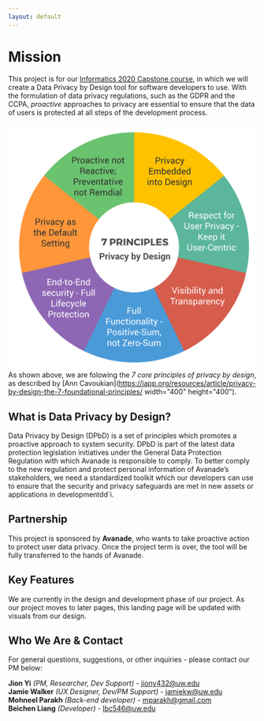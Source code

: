 ```yaml
---
layout: default
---
```


# Mission 
This project is for our [Informatics 2020 Capstone course](https://ischool.uw.edu/capstone), in which we will create a Data Privacy by Design tool for software developers to use. With the formulation of data privacy regulations, such as the GDPR and the CCPA, *proactive* approaches to privacy are essential to ensure that the data of users is protected at all steps of the development process.  

![data privacy principles](/img/7-principles-privacy-by-design.png)
As shown above, we are folowing the _7 core principles of privacy by design_, as described by [Ann Cavoukian](https://iapp.org/resources/article/privacy-by-design-the-7-foundational-principles/ width="400" height="400"). 

## What is Data Privacy by Design?
Data Privacy by Design (DPbD) is a set of principles which promotes a proactive approach to system security. DPbD is part of the latest data protection legislation initiatives under the General Data Protection Regulation with which Avanade is responsible to comply. To better comply to the new regulation and protect personal information of Avanade’s stakeholders, we need a standardized toolkit which our developers can use to ensure that the security and privacy safeguards are met in new assets or applications in developmentdd`i.

## Partnership 
This project is sponsored by **Avanade**, who wants to take proactive action to protect user data privacy. Once the project term is over, the tool will be fully transferred to the hands of Avanade. 

## Key Features
We are currently in the design and development phase of our project. As our project moves to later pages, this landing page will be updated with visuals from our design. 

## Who We Are & Contact 
For general questions, suggestions, or other inquiries - please contact our PM below:

**Jion Yi** _(PM, Researcher, Dev Support)_ - jiony432@uw.edu  
**Jamie Walker** _(UX Designer, Dev/PM Support)_ - jamiekw@uw.edu  
**Mohneel Parakh** _(Back-end developer)_ - mparakh@gmail.com  
**Beichen Liang** _(Developer)_ - lbc546@uw.edu  

